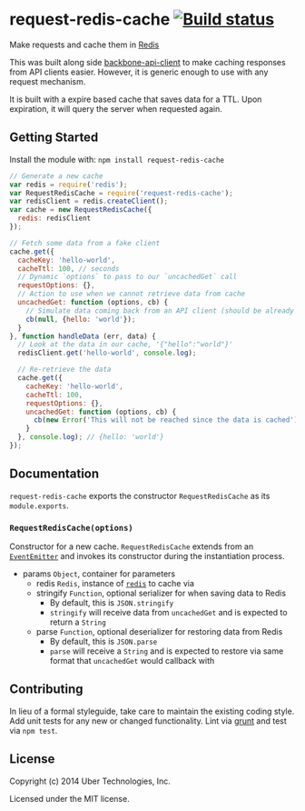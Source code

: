 # request-redis-cache [![Build status](https://travis-ci.org/uber/request-redis-cache.png?branch=master)](https://travis-ci.org/uber/request-redis-cache)

Make requests and cache them in [Redis][]

This was built along side [backbone-api-client][] to make caching responses from API clients easier. However, it is generic enough to use with any request mechanism.

It is built with a expire based cache that saves data for a TTL. Upon expiration, it will query the server when requested again.

[Redis]: http://redis.io/
[backbone-api-client]: https://github.com/uber/backbone-api-client

## Getting Started
Install the module with: `npm install request-redis-cache`

```js
// Generate a new cache
var redis = require('redis');
var RequestRedisCache = require('request-redis-cache');
var redisClient = redis.createClient();
var cache = new RequestRedisCache({
  redis: redisClient
});

// Fetch some data from a fake client
cache.get({
  cacheKey: 'hello-world',
  cacheTtl: 100, // seconds
  // Dynamic `options` to pass to our `uncachedGet` call
  requestOptions: {},
  // Action to use when we cannot retrieve data from cache
  uncachedGet: function (options, cb) {
    // Simulate data coming back from an API client (should be already parsed)
    cb(null, {hello: 'world'});
  }
}, function handleData (err, data) {
  // Look at the data in our cache, '{"hello":"world"}'
  redisClient.get('hello-world', console.log);

  // Re-retrieve the data
  cache.get({
    cacheKey: 'hello-world',
    cacheTtl: 100,
    requestOptions: {},
    uncachedGet: function (options, cb) {
      cb(new Error('This will not be reached since the data is cached'));
    }
  }, console.log); // {hello: 'world'}
});
```

## Documentation
`request-redis-cache` exports the constructor `RequestRedisCache` as its `module.exports`.

### `RequestRedisCache(options)`
Constructor for a new cache. `RequestRedisCache` extends from an [`EventEmitter`][] and invokes its constructor during the instantiation process.

[`EventEmitter`]: http://nodejs.org/api/events.html

- params `Object`, container for parameters
    - redis `Redis`, instance of [`redis`][] to cache via
    - stringify `Function`, optional serializer for when saving data to Redis
        - By default, this is `JSON.stringify`
        - `stringify` will receive data from `uncachedGet` and is expected to return a `String`
    - parse `Function`, optional deserializer for restoring data from Redis
        - By default, this is `JSON.parse`
        - `parse` will receive a `String` and is expected to restore via same format that `uncachedGet` would callback with

[`redis`]: https://github.com/mranney/node_redis

## Contributing
In lieu of a formal styleguide, take care to maintain the existing coding style. Add unit tests for any new or changed functionality. Lint via [grunt](https://github.com/gruntjs/grunt) and test via `npm test`.

## License
Copyright (c) 2014 Uber Technologies, Inc.

Licensed under the MIT license.
